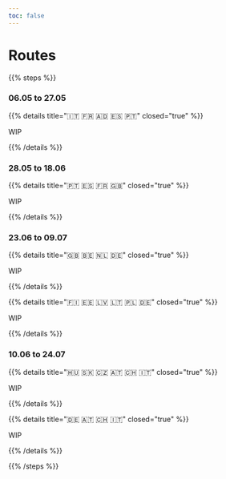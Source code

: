 ```yaml
---
toc: false
---
```


# Routes

{{% steps %}}

### 06.05 to 27.05
{{% details title="🇮🇹 🇫🇷 🇦🇩 🇪🇸 🇵🇹" closed="true" %}}

WIP

{{% /details %}}

### 28.05 to 18.06

{{% details title="🇵🇹 🇪🇸 🇫🇷 🇬🇧" closed="true" %}}

WIP

{{% /details %}}

### 23.06 to 09.07

{{% details title="🇬🇧 🇧🇪 🇳🇱 🇩🇪" closed="true" %}}

WIP

{{% /details %}}

{{% details title="🇫🇮 🇪🇪 🇱🇻 🇱🇹 🇵🇱 🇩🇪" closed="true" %}}

WIP

{{% /details %}}

### 10.06 to 24.07

{{% details title="🇭🇺 🇸🇰 🇨🇿 🇦🇹 🇨🇭 🇮🇹" closed="true" %}}

WIP

{{% /details %}}

{{% details title="🇩🇪 🇦🇹 🇨🇭 🇮🇹" closed="true" %}}

WIP

{{% /details %}}

{{% /steps %}}
